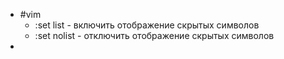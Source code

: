 - #vim
	- :set list - включить отображение скрытых символов
	- :set nolist - отключить отображение скрытых символов
-